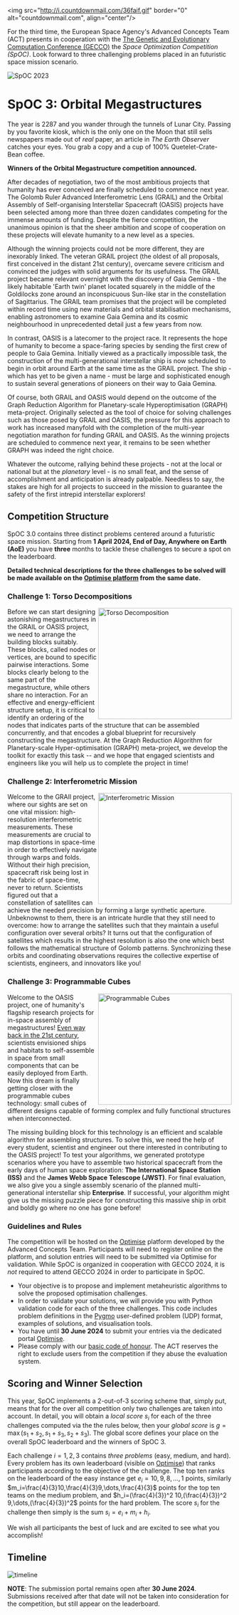 <img src="http://i.countdownmail.com/36faif.gif" border="0"
alt="countdownmail.com", align="center"/>

For the third time, the European Space Agency's Advanced Concepts Team
(ACT) presents in cooperation with the [The Genetic and Evolutionary
Computation Conference
(GECCO)](https://gecco-2024.sigevo.org/HomePage) the *Space
Optimization Competition (SpOC)*. Look forward to three challenging
problems placed in an futuristic space mission scenario.

<Image src="images/spoc-banner.png" align="center" alt="SpOC 2023"/>

# SpOC 3: Orbital Megastructures 

The year is 2287 and you wander through the tunnels of Lunar
City. Passing by you favorite kiosk, which is the only one on the Moon
that still sells newspapers made out of *real* paper, an article
in *The Earth Observer* catches your eyes. You grab a copy and a cup of
100% Quetelet-Crate-Bean coffee.

**Winners of the Orbital Megastructure competition announced.**

After decades of negotiation, two of the most ambitious projects that
humanity has ever conceived are finally scheduled to commence next
year. The Golomb Ruler Advanced Interferometric Lens (GRAIL) and the
Orbital Assembly of Self-organising Interstellar Spacecraft (OASIS)
projects have been selected among more than three dozen candidates
competing for the immense amounts of funding. Despite the fierce
competition, the unanimous opinion is that the sheer ambition and
scope of cooperation on these projects will elevate humanity to a new
level as a species. 

Although the winning projects could not be more different, they are
inexorably linked. The veteran GRAIL project (the oldest of all
proposals, first conceived in the distant 21st century), overcame
severe criticism and convinced the judges with solid arguments for its
usefulness. The GRAIL project became relevant overnight with the
discovery of Gaia Gemina - the likely habitable 'Earth twin' planet
located squarely in the middle of the Goldilocks zone around an
inconspicuous Sun-like star in the constellation of Sagittarius. The
GRAIL team promises that the project will be completed within record
time using new materials and orbital stabilisation mechanisms,
enabling astronomers to examine Gaia Gemina and its cosmic
neighbourhood in unprecedented detail just a few years from now. 

In contrast, OASIS is a latecomer to the project race. It represents
the hope of humanity to become a space-faring species by sending the
first crew of people to Gaia Gemina. Initially viewed as a practically
impossible task, the construction of the multi-generational
interstellar ship is now scheduled to begin in orbit around Earth at
the same time as the GRAIL project. The ship - which has yet to be
given a name - must be large and sophisticated enough to sustain
several generations of pioneers on their way to Gaia Gemina. 

Of course, both GRAIL and OASIS would depend on the outcome of the
Graph Reduction Algorithm for Planetary-scale Hyperoptimisation
(GRAPH) meta-project. Originally selected as the tool of choice for
solving challenges such as those posed by GRAIL and OASIS, the
pressure for this approach to work has increased manyfold with the
completion of the multi-year negotiation marathon for funding GRAIL
and OASIS. As the winning projects are scheduled to commence next
year, it remains to be seen whether GRAPH was indeed the right choice. 

Whatever the outcome, rallying behind these projects - not at the
local or national but at the _planetary_ level - is no small feat, and
the sense of accomplishment and anticipation is already
palpable. Needless to say, the stakes are high for all projects to
succeed in the mission to guarantee the safety of the first intrepid
interstellar explorers! 

## Competition Structure

SpOC 3.0 contains three distinct problems centered around a futuristic
space mission. Starting from **1 April 2024, End of Day, Anywhere on Earth (AoE)** you have **three** months
to tackle these challenges to secure a spot on the
leaderboard.

**Detailed technical descriptions for the three challenges to be
solved will be made available on the [Optimise
platform](https://optimise.esa.int) from the same date.** 


### Challenge 1: Torso Decompositions

<image src="images/torso.png" align="right"  alt="Torso Decomposition" width="300" height="250"/>

Before we can start designing astonishing megastructures in the GRAIL
or OASIS project, we need to arrange the building blocks
suitably. These blocks, called nodes or vertices, are bound to
specific pairwise interactions. Some blocks clearly belong to the same
part of the megastructure, while others share no interaction. For an
effective and energy-efficient structure setup, it is critical to
identify an ordering of the nodes that indicates parts of the structure that can be
assembled concurrently, and that encodes a global blueprint for recursively
constructing the megastructure. At the Graph Reduction Algorithm for
Planetary-scale Hyper-optimisation (GRAPH) meta-project, we develop
the toolkit for exactly this task -- and we hope that engaged scientists and
engineers like you will help us to complete the project in time!


### Challenge 2: Interferometric Mission

<image src="images/golomb.png" align="right"  alt="Interferometric Mission" width="300" height="250"/>

Welcome to the GRAIl project, where our sights are set on one vital
mission: high-resolution interferometric measurements. These
measurements are crucial to map distortions in space-time in order to
effectively navigate through warps and folds. Without their high
precision, spacecraft risk being lost in the fabric of space-time,
never to return. Scientists figured out that a constellation of
satellites can achieve the needed precision by forming a large
synthetic aperture. Unbeknownst to them, there is an intricate hurdle
that they still need to overcome: how to arrange the satellites such
that they maintain a useful configuration over several orbits? It
turns out that the configuration of satellites which results in the
highest resolution is also the one which best follows the mathematical
structure of Golomb patterns. Synchronizing these orbits and
coordinating observations requires the collective expertise of
scientists, engineers, and innovators like you!


### Challenge 3: Programmable Cubes

<image src="images/cubes.png" align="right"  alt="Programmable Cubes" width="300" height="250"/>

Welcome to the OASIS project, one of humanity's flagship research
projects for in-space assembly of megastructures! [Even way back in
the 21st century](https://www.media.mit.edu/projects/tesserae-self-assembling-space-architecture/overview/),
scientists envisioned ships and habitats to self-assemble in space
from small components that can be easily deployed from Earth. Now this
dream is finally getting closer with the programmable cubes
technology: small cubes of different designs capable of forming
complex and fully functional structures when interconnected.

The missing building block for this technology is an efficient and
scalable algorithm for assembling structures. To solve this, we need
the help of every student, scientist and engineer out there interested
in contributing to the OASIS project! To test your algorithms, we
generated prototype scenarios where you have to assemble two
historical spacecraft from the early days of human space exploration:
**The International Space Station (ISS)** and the **James Webb Space
Telescope (JWST)**. For final evaluation, we also give you a single
assembly scenario of the planned multi-generational interstellar ship
**Enterprise**. If successful, your algorithm might give us the
missing puzzle piece for constructing this massive ship in orbit and
boldly go where no one has gone before!

### Guidelines and Rules

The competition will be hosted on the
  [Optimise](https://optimise.esa.int/) platform developed by the
  Advanced Concepts Team. Participants will need to register online on the
  platform, and solution entries will need to be submitted via
  Optimise for validation. While SpOC is organized in cooperation with
  GECCO 2024, it is *not* required to attend GECCO 2024 in order to
  participate in SpOC.

- Your objective is to propose and implement metaheuristic algorithms
  to solve the proposed optimisation challenges. 
- In order to validate your solutions, we will provide you with Python
  validation code for each of the three challenges. This code includes
  problem definitions in the [Pygmo](https://esa.github.io/pygmo2/#)
  user-defined problem (UDP) format, examples of solutions, and
  visualisation tools. 
- You have until **30 June 2024** to submit your entries via the dedicated portal [Optimise](https://optimise.esa.int/).
- Please comply with our [basic code of
  honour](https://optimise.esa.int/terms). The ACT reserves the right
  to exclude users from the competition if they abuse the evaluation
  system.

## Scoring and Winner Selection 

This year, SpOC implements a 2-out-of-3 scoring scheme that, simply
put, means that for the over all competition only two 
challenges are taken into account. In detail, you will obtain a *local score*
$s_i$ for each of the three challenges computed via the the rules below,
then your *global score* is $g=\max(s_1+s_2, s_1+s_3, s_2+s_3)$. The global score defines your place on the overall SpOC
leaderboard and the winners of SpOC 3. 

Each challenge $i=1,2,3$ contains *three problems* (easy, medium, and
hard). Every problem has its own leaderboard (visible on
[Optimise](https://optimise.esa.int/)) that ranks participants
according to the objective of the challenge. The top ten ranks on the
leaderboard of the easy instance get $e_i=10,9,8,\dots,1$ points, similarly
$m_i=\frac{4}{3}10,\frac{4}{3}9,\dots,\frac{4}{3}$ points for the top
ten teams on the medium problem, and 
$h_i=(\frac{4}{3})^2 10,(\frac{4}{3})^2 9,\dots,(\frac{4}{3})^2$ points for the hard
problem. The score $s_i$ for the challenge then simply is the sum $s_i=e_i+m_i+h_i$.

We wish all participants the best of luck and are excited to see what you accomplish!

## Timeline

<Image src="images/timeline.png" alt="timeline" />

**NOTE**: The submission portal remains open after **30 June
2024**. Submissions received after that date will not be taken into
consideration for the competition, but still appear on the
leaderboard. 



